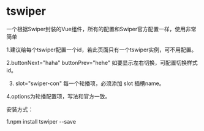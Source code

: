 # tswiper
一个根据Swiper封装的Vue组件，所有的配置和Swiper官方配置一样，使用非常简单

1.建议给每个tswiper配置一个id，若此页面只有一个tswiper实例，可不用配置。

2.buttonNext="haha" buttonPrev="hehe" 如要显示左右切换，可配置切换样式id。

3. slot="swiper-con" 每一个轮播项，必须添加 slot 插槽name。

4.options为轮播配置项，写法和官方一致。

安装方式：

1.npm install tswiper --save

